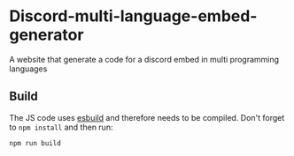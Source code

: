 # Discord-multi-language-embed-generator

A website that generate a code for a discord embed in multi programming languages 

## Build

The JS code uses [esbuild](https://esbuild.github.io/) and therefore needs to be compiled. Don't forget to `npm install` and then run:

```
npm run build
```
